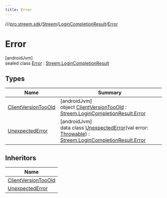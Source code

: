 ```yaml
---
title: Error
---
```

//[<root>](../../../../../index.html)/[pro.streem.sdk](../../../index.html)/[Streem](../../index.html)/[LoginCompletionResult](../index.html)/[Error](index.html)



# Error



[androidJvm]\
sealed class [Error](index.html) : [Streem.LoginCompletionResult](../index.html)



## Types


| Name | Summary |
|---|---|
| [ClientVersionTooOld](-client-version-too-old/index.html) | [androidJvm]<br>object [ClientVersionTooOld](-client-version-too-old/index.html) : [Streem.LoginCompletionResult.Error](index.html) |
| [UnexpectedError](-unexpected-error/index.html) | [androidJvm]<br>data class [UnexpectedError](-unexpected-error/index.html)(val error: [Throwable](https://kotlinlang.org/api/latest/jvm/stdlib/kotlin/-throwable/index.html)) : [Streem.LoginCompletionResult.Error](index.html) |


## Inheritors


| Name |
|---|
| [ClientVersionTooOld](-client-version-too-old/index.html) |
| [UnexpectedError](-unexpected-error/index.html) |

